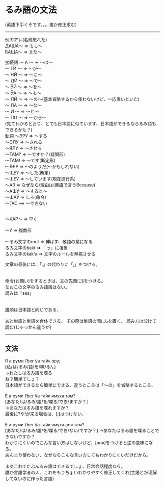# るみ語の文法
(英語下手くそです。。。誰か修正求む)
___
例のアレ(名前忘れた)<BR>
ДАША～ => もし～<BR>
БАЩА～ => また～

接続語
～ А ～ => ～は～<BR>
～ ГЙ ～ => ～が～<BR>
～ НЙ ～ => ～に～<BR>
～ ДЙ ～ => ～で～<BR>
～ ӰЙ ～ => ～を～<BR>
～ ӰА ～ => ～も～<BR>
～ ЛЙ ～ => ～の～(基本省略するから使わないけど、一応置いといた)<BR>
～ ЛА ～ => ～な～<BR>
～ И ～ => ～と～<BR>
～ ПО ～ => ～から～<BR>
(見てわかるとおり、とても日本語に似ています、日本語ができるならるみ語もできるかも？)<BR>
動詞
～ЭРУ => ～する<BR>
～ЭЛУ => ～される<BR>
～ЯЛУ => ～させる<BR>
～ТАМ? => ～ですか？(疑問形)<BR>
～ТАМ! => ～です(断定形)<BR>
～ӪРУ => ～のようだ(～かもしれない)<BR>
～ЩЕУ => ～した(断定)<BR>
～ШЕУ => ～しています(現在進行系)<BR>
～АЗ => なぜなら/理由は(英語で言うBecause)<BR>
～АШУ => ～すると～<BR>
～ШАӰ => しろ(命令)<BR>
～ӶАС ==> ～できない<BR>
<BR>

～ХАР～ => 早く<BR>
<BR>
～У => 複数形<BR>
<BR>
～るみ文字のroot => 伸ばす、敬語の意になる<BR>
るみ文字のbakt => 「っ」に相当<BR>
るみ文字のkak'a => 文字のルールを無視させる<BR>

文章の最後には、「.」の代わりに「;」をつける。<BR>
<BR>
<BR>
命令(お願い)をするときは、文の先頭に§をつける。<BR>
なおこの文字のるみ語版はない。<BR>
読みは「ses」<BR>
<BR>
<BR>
語順は日本語と同じである、<BR>
<BR>
あと単語と単語を合体できる、
その際は単語の間にЬを置く、
読み方は分けて読む(じゃっかん違うが)
___
## 文法
Я а руми Љег ӱа тайк эру;<BR>
[私/は/るみ/語/を/喋/る/。]<BR>
→わたしはるみ語を喋る<BR>
ね？簡単でしょ？<BR>
日本語ができるなら簡単にできる、違うところは「～の」を省略するところ、<BR>
<BR>
Ё а руми Љег ӱа тайк ямуха там?<BR>
[あなた/は/るみ/語/を/喋る/でき/ますか？]<BR>
→あなたはるみ語を喋れますか？<BR>
最後に?や!が来る場合は、[;]はつけない、<BR>
<BR>
Ё а руми Љег ӱа тайк ямуха анҝ там?<BR>
[あなた/は/るみ/語/を/喋る/でき/ない/ですか？]
→あなたはるみ語を喋ることできないですか？<BR>
わかりにくいのでこんな言い方はしないけど、[анҝ]をつけると逆の意味になる。<BR>
あんまり使わない、なぜならこんな言い方してもわかりにくいだけだから。<BR>
<BR>
まあこれでたぶんるみ語はできるでしょ、日常会話程度なら。<BR>
誰か言語学者の人、これをもうちょいわかりやすく修正してくれ(主語とか理解してないのに作った言語)<BR>
